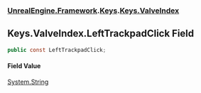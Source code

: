 ### [UnrealEngine.Framework](./UnrealEngine-Framework.md 'UnrealEngine.Framework').[Keys](./UnrealEngine-Framework-Keys.md 'UnrealEngine.Framework.Keys').[Keys.ValveIndex](./UnrealEngine-Framework-Keys-ValveIndex.md 'UnrealEngine.Framework.Keys.ValveIndex')
## Keys.ValveIndex.LeftTrackpadClick Field
  
```csharp
public const LeftTrackpadClick;
```
#### Field Value
[System.String](https://docs.microsoft.com/en-us/dotnet/api/System.String 'System.String')  
